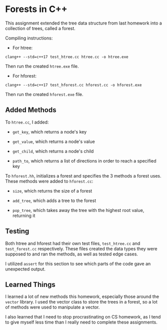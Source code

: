 # Forests in C++

This assignment extended the tree data structure from last homework into a collection of trees, called a forest.

Compiling instructions:
- For htree:
```
clang++ --std=c++17 test_htree.cc htree.cc -o htree.exe
```
Then run the created `htree.exe` file.

- For hforest:
```
clang++ --std=c++17 test_hforest.cc hforest.cc -o hforest.exe
```
Then run the created `hforest.exe` file.

## Added Methods

To `htree.cc`, I added:
- `get_key`, which returns a node's key

- `get_value`, which returns a node's value

- `get_child`, which returns a node's child  

- `path_to`, which returns a list of directions in order to reach a specified key

To `hforest.hh`, initializes a forest and specifies the 3 methods a forest uses. These methods were added to `hforest.cc`:

- `size`, which returns the size of a forest

- `add_tree`, which adds a tree to the forest

- `pop_tree`, which takes away the tree with the highest root value, returning it

## Testing

Both htree and hforest had their own test files, `test_htree.cc` and `test_forest.cc` respectively. These files created the data types they were supposed to and ran the methods, as well as tested edge cases.

I utilized `assert` for this section to see which parts of the code gave an unexpected output.

## Learned Things
I learned a lot of new methods this homework, especially those around the `vector` library. I used the vector class to store the trees in a forest, so a lot of methods were used to manipulate a vector.

I also learned that I need to stop procrastinating on CS homework, as I tend to give myself less time than I really need to complete these assignments. 
